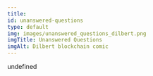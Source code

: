 ```yaml
--- 
title: 
id: unanswered-questions
type: default
img: images/unanswered_questions_dilbert.png
imgTitle: Unanswered Questions
imgAlt: Dilbert blockchain comic
---
```


undefined

